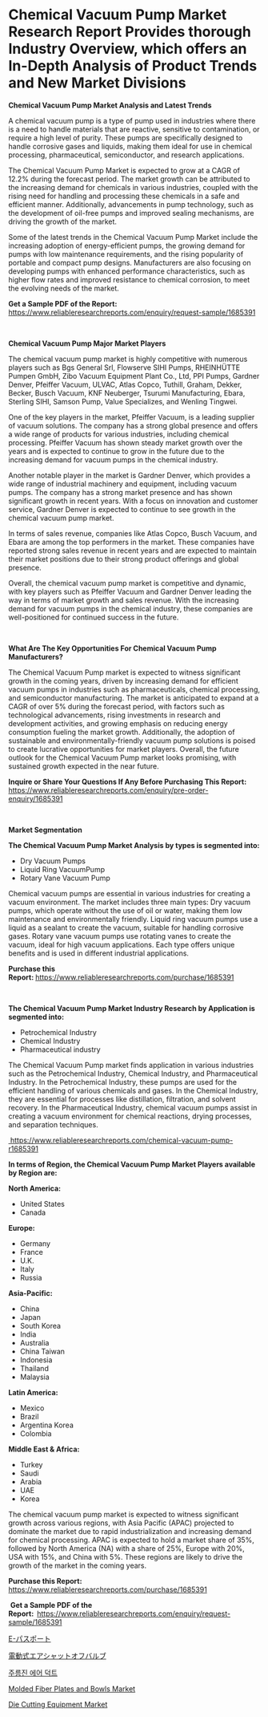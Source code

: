 <p><h1>Chemical Vacuum Pump Market Research Report Provides thorough Industry Overview, which offers an In-Depth Analysis of Product Trends and New Market Divisions</h1></p><p><strong>Chemical Vacuum Pump Market Analysis and Latest Trends</strong></p>
<p><p>A chemical vacuum pump is a type of pump used in industries where there is a need to handle materials that are reactive, sensitive to contamination, or require a high level of purity. These pumps are specifically designed to handle corrosive gases and liquids, making them ideal for use in chemical processing, pharmaceutical, semiconductor, and research applications.</p><p>The Chemical Vacuum Pump Market is expected to grow at a CAGR of 12.2% during the forecast period. The market growth can be attributed to the increasing demand for chemicals in various industries, coupled with the rising need for handling and processing these chemicals in a safe and efficient manner. Additionally, advancements in pump technology, such as the development of oil-free pumps and improved sealing mechanisms, are driving the growth of the market.</p><p>Some of the latest trends in the Chemical Vacuum Pump Market include the increasing adoption of energy-efficient pumps, the growing demand for pumps with low maintenance requirements, and the rising popularity of portable and compact pump designs. Manufacturers are also focusing on developing pumps with enhanced performance characteristics, such as higher flow rates and improved resistance to chemical corrosion, to meet the evolving needs of the market.</p></p>
<p><strong>Get a Sample PDF of the Report:&nbsp;</strong> <a href="https://www.reliableresearchreports.com/enquiry/request-sample/1685391">https://www.reliableresearchreports.com/enquiry/request-sample/1685391</a></p>
<p>&nbsp;</p>
<p><strong>Chemical Vacuum Pump Major Market Players</strong></p>
<p><p>The chemical vacuum pump market is highly competitive with numerous players such as Bgs General Srl, Flowserve SIHI Pumps, RHEINHÜTTE Pumpen GmbH, Zibo Vacuum Equipment Plant Co., Ltd, PPI Pumps, Gardner Denver, Pfeiffer Vacuum, ULVAC, Atlas Copco, Tuthill, Graham, Dekker, Becker, Busch Vacuum, KNF Neuberger, Tsurumi Manufacturing, Ebara, Sterling SIHI, Samson Pump, Value Specializes, and Wenling Tingwei.</p><p>One of the key players in the market, Pfeiffer Vacuum, is a leading supplier of vacuum solutions. The company has a strong global presence and offers a wide range of products for various industries, including chemical processing. Pfeiffer Vacuum has shown steady market growth over the years and is expected to continue to grow in the future due to the increasing demand for vacuum pumps in the chemical industry.</p><p>Another notable player in the market is Gardner Denver, which provides a wide range of industrial machinery and equipment, including vacuum pumps. The company has a strong market presence and has shown significant growth in recent years. With a focus on innovation and customer service, Gardner Denver is expected to continue to see growth in the chemical vacuum pump market.</p><p>In terms of sales revenue, companies like Atlas Copco, Busch Vacuum, and Ebara are among the top performers in the market. These companies have reported strong sales revenue in recent years and are expected to maintain their market positions due to their strong product offerings and global presence.</p><p>Overall, the chemical vacuum pump market is competitive and dynamic, with key players such as Pfeiffer Vacuum and Gardner Denver leading the way in terms of market growth and sales revenue. With the increasing demand for vacuum pumps in the chemical industry, these companies are well-positioned for continued success in the future.</p></p>
<p>&nbsp;</p>
<p><strong>What Are The Key Opportunities For Chemical Vacuum Pump Manufacturers?</strong></p>
<p><p>The Chemical Vacuum Pump market is expected to witness significant growth in the coming years, driven by increasing demand for efficient vacuum pumps in industries such as pharmaceuticals, chemical processing, and semiconductor manufacturing. The market is anticipated to expand at a CAGR of over 5% during the forecast period, with factors such as technological advancements, rising investments in research and development activities, and growing emphasis on reducing energy consumption fueling the market growth. Additionally, the adoption of sustainable and environmentally-friendly vacuum pump solutions is poised to create lucrative opportunities for market players. Overall, the future outlook for the Chemical Vacuum Pump market looks promising, with sustained growth expected in the near future.</p></p>
<p><strong>Inquire or Share Your Questions If Any Before Purchasing This Report:</strong> <a href="https://www.reliableresearchreports.com/enquiry/pre-order-enquiry/1685391">https://www.reliableresearchreports.com/enquiry/pre-order-enquiry/1685391</a></p>
<p>&nbsp;</p>
<p><strong>Market Segmentation</strong></p>
<p><strong>The Chemical Vacuum Pump Market Analysis by types is segmented into:</strong></p>
<p><ul><li>Dry Vacuum Pumps</li><li>Liquid Ring VacuumPump</li><li>Rotary Vane Vacuum Pump</li></ul></p>
<p><p>Chemical vacuum pumps are essential in various industries for creating a vacuum environment. The market includes three main types: Dry vacuum pumps, which operate without the use of oil or water, making them low maintenance and environmentally friendly. Liquid ring vacuum pumps use a liquid as a sealant to create the vacuum, suitable for handling corrosive gases. Rotary vane vacuum pumps use rotating vanes to create the vacuum, ideal for high vacuum applications. Each type offers unique benefits and is used in different industrial applications.</p></p>
<p><strong>Purchase this Report:&nbsp;</strong><a href="https://www.reliableresearchreports.com/purchase/1685391">https://www.reliableresearchreports.com/purchase/1685391</a></p>
<p>&nbsp;</p>
<p><strong>The Chemical Vacuum Pump Market Industry Research by Application is segmented into:</strong></p>
<p><ul><li>Petrochemical Industry</li><li>Chemical Industry</li><li>Pharmaceutical industry</li></ul></p>
<p><p>The Chemical Vacuum Pump market finds application in various industries such as the Petrochemical Industry, Chemical Industry, and Pharmaceutical Industry. In the Petrochemical Industry, these pumps are used for the efficient handling of various chemicals and gases. In the Chemical Industry, they are essential for processes like distillation, filtration, and solvent recovery. In the Pharmaceutical Industry, chemical vacuum pumps assist in creating a vacuum environment for chemical reactions, drying processes, and separation techniques.</p></p>
<p><a href="https://www.reliableresearchreports.com/chemical-vacuum-pump-r1685391">&nbsp;https://www.reliableresearchreports.com/chemical-vacuum-pump-r1685391</a></p>
<p><strong>In terms of Region, the Chemical Vacuum Pump Market Players available by Region are:</strong></p>
<p>
    <p> <strong> North America: </strong>
        <ul>
            <li>United States</li>
            <li>Canada</li>
        </ul>
        </p> 
    <p> <strong> Europe: </strong>
        <ul>
            <li>Germany</li>
            <li>France</li>
            <li>U.K.</li>
            <li>Italy</li>
            <li>Russia</li>
        </ul>
        </p> 
    <p> <strong> Asia-Pacific: </strong>
        <ul>
            <li>China</li>
            <li>Japan</li>
            <li>South Korea</li>
            <li>India</li>
            <li>Australia</li>
            <li>China Taiwan</li>
            <li>Indonesia</li>
            <li>Thailand</li>
            <li>Malaysia</li>
        </ul>
        </p> 
    <p> <strong> Latin America: </strong>
        <ul>
            <li>Mexico</li>
            <li>Brazil</li>
            <li>Argentina Korea</li>
            <li>Colombia</li>
        </ul>
        </p> 
    <p> <strong> Middle East & Africa: </strong>
        <ul>
            <li>Turkey</li>
            <li>Saudi</li>
            <li>Arabia</li>
            <li>UAE</li>
            <li>Korea</li>
        </ul>
    </p>
    </p>
<p><p>The chemical vacuum pump market is expected to witness significant growth across various regions, with Asia Pacific (APAC) projected to dominate the market due to rapid industrialization and increasing demand for chemical processing. APAC is expected to hold a market share of 35%, followed by North America (NA) with a share of 25%, Europe with 20%, USA with 15%, and China with 5%. These regions are likely to drive the growth of the market in the coming years.</p></p>
<p><strong>Purchase this Report: </strong><a href="https://www.reliableresearchreports.com/purchase/1685391">https://www.reliableresearchreports.com/purchase/1685391</a></p>
<p>&nbsp;<strong>Get a Sample PDF of the Report:&nbsp;&nbsp;</strong><a href="https://www.reliableresearchreports.com/enquiry/request-sample/1685391">https://www.reliableresearchreports.com/enquiry/request-sample/1685391</a></p>
<p><strong></strong></p>
<p><p><a href="https://github.com/BrittanyVon20231/Market-Research-Report-List-1/blob/main/7585699102468.md">E-パスポート</a></p><p><a href="https://github.com/DeonBoer2023/Market-Research-Report-List-1/blob/main/3100281102467.md">電動式エアシャットオフバルブ</a></p><p><a href="https://github.com/KoleLedner/Market-Research-Report-List-1/blob/main/682465795984.md">주름진 에어 덕트</a></p><p><a href="https://github.com/khayangel/Market-Research-Report-List-3/blob/main/molded-fiber-plates-and-bowls-market.md">Molded Fiber Plates and Bowls Market</a></p><p><a href="https://github.com/brentleyjimmiealvaradoz4l1rea/Market-Research-Report-List-2/blob/main/die-cutting-equipment-market.md">Die Cutting Equipment Market</a></p></p>